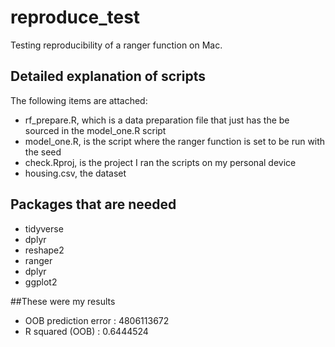 # reproduce_test 
Testing reproducibility of a ranger function on Mac.

## Detailed explanation of scripts 
The following items are attached:
* rf_prepare.R, which is a data preparation file that just has the be sourced in the model_one.R script
* model_one.R, is the script where the ranger function is set to be run with the seed
* check.Rproj, is the project I ran the scripts on my personal device
* housing.csv, the dataset 


## Packages that are needed
* tidyverse
* dplyr
* reshape2
* ranger
* dplyr
* ggplot2

##These were my results
* OOB prediction error : 4806113672
* R squared (OOB) : 0.6444524
